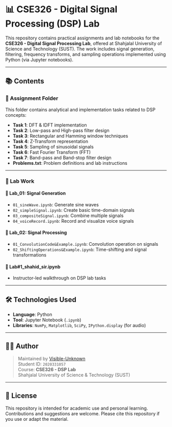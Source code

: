 # 📊 CSE326 - Digital Signal Processing (DSP) Lab

This repository contains practical assignments and lab notebooks for the **CSE326 - Digital Signal Processing Lab**, offered at Shahjalal University of Science and Technology (SUST). The work includes signal generation, filtering, frequency transforms, and sampling operations implemented using Python (via Jupyter notebooks).

---

## 📚 Contents

### 🔹 Assignment Folder

This folder contains analytical and implementation tasks related to DSP concepts:

- **Task 1**: DFT & IDFT implementation  
- **Task 2**: Low-pass and High-pass filter design  
- **Task 3**: Rectangular and Hamming window techniques  
- **Task 4**: Z-Transform representation  
- **Task 5**: Sampling of sinusoidal signals  
- **Task 6**: Fast Fourier Transform (FFT)  
- **Task 7**: Band-pass and Band-stop filter design  
- **Problems.txt**: Problem definitions and lab instructions  

---

### 🔹 Lab Work

#### 📁 Lab_01: Signal Generation
- `01_sineWave.ipynb`: Generate sine waves
- `02_simpleSignal.ipynb`: Create basic time-domain signals
- `03_compositeSignal.ipynb`: Combine multiple signals
- `04_voiceRecord.ipynb`: Record and visualize voice signals

#### 📁 Lab_02: Signal Processing
- `01_ConvolutionCode&Example.ipynb`: Convolution operation on signals
- `02_ShiftingOperations&Example.ipynb`: Time-shifting and signal transformations

#### 📄 Lab#1_shahid_sir.ipynb
- Instructor-led walkthrough on DSP lab tasks

---

## 🛠️ Technologies Used

- **Language**: Python
- **Tool**: Jupyter Notebook (`.ipynb`)
- **Libraries**: `NumPy`, `Matplotlib`, `SciPy`, `IPython.display` (for audio)

---

## 🧑‍💻 Author

> Maintained by [Visible-Unknown](https://github.com/Visible-Unknown)  
> Student ID: `2020331057`  
> Course: **CSE326 - DSP Lab**  
> Shahjalal University of Science & Technology (SUST)

---

## 📄 License

This repository is intended for academic use and personal learning. Contributions and suggestions are welcome. Please cite this repository if you use or adapt the material.

